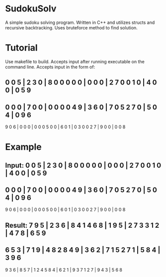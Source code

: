 # SudokuSolv
A simple sudoku solving program. Written in C++ and utilizes structs and recursive backtracking. Uses bruteforce method to find solution.

# Tutorial
Use makefile to build. Accepts input after running executable on the command line. 
Accepts input in the form of:

0 0 5 | 2 3 0 | 8 0 0 
0 0 0 | 0 0 0 | 2 7 0 
0 1 0 | 4 0 0 | 0 5 9 
----------------------
0 0 0 | 7 0 0 | 0 0 0 
0 4 9 | 3 6 0 | 7 0 5 
2 7 0 | 5 0 4 | 0 9 6 
----------------------
9 0 6 | 0 0 0 | 0 0 0 
5 0 0 | 6 0 1 | 0 3 0 
0 2 7 | 9 0 0 | 0 0 8 

# Example

Input:
0 0 5 | 2 3 0 | 8 0 0 
0 0 0 | 0 0 0 | 2 7 0 
0 1 0 | 4 0 0 | 0 5 9 
----------------------
0 0 0 | 7 0 0 | 0 0 0 
0 4 9 | 3 6 0 | 7 0 5 
2 7 0 | 5 0 4 | 0 9 6 
----------------------
9 0 6 | 0 0 0 | 0 0 0 
5 0 0 | 6 0 1 | 0 3 0 
0 2 7 | 9 0 0 | 0 0 8 

Result:
7 9 5 | 2 3 6 | 8 4 1 
4 6 8 | 1 9 5 | 2 7 3 
3 1 2 | 4 7 8 | 6 5 9 
----------------------
6 5 3 | 7 1 9 | 4 8 2 
8 4 9 | 3 6 2 | 7 1 5 
2 7 1 | 5 8 4 | 3 9 6 
----------------------
9 3 6 | 8 5 7 | 1 2 4 
5 8 4 | 6 2 1 | 9 3 7 
1 2 7 | 9 4 3 | 5 6 8
